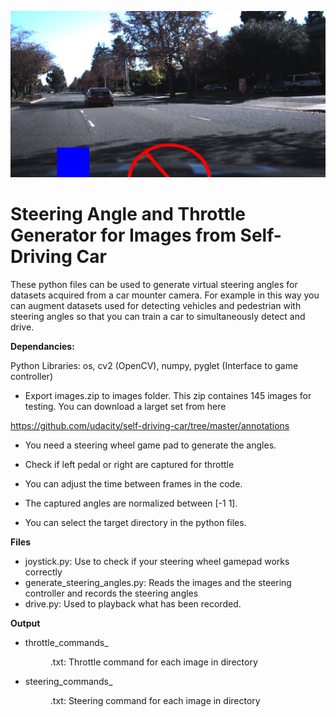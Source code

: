 
![Angle_Throttle_Screenshot](/screenshot.jpg)


# Steering Angle and Throttle Generator for Images from Self-Driving Car 
These python files can be used to generate virtual steering angles for datasets acquired from a car mounter camera. For example in this way you can augment datasets used for detecting vehicles and pedestrian with steering angles so that you can train a car to simultaneously detect and drive.

**Dependancies:**

Python Libraries: os, cv2 (OpenCV), numpy, pyglet (Interface to game controller)

- Export images.zip to images folder. This zip containes 145 images for testing. You can download a larget set from here

https://github.com/udacity/self-driving-car/tree/master/annotations

- You need a steering wheel game pad to generate the angles. 

- Check if left pedal or right are captured for throttle
- You can adjust the time between frames in the code.
- The captured angles are normalized between [-1 1].
- You can select the target directory in the python files.

**Files**

- joystick.py: Use to check if your steering wheel gamepad works correctly
- generate_steering_angles.py: Reads the images and the steering controller and records the steering angles
- drive.py: Used to playback what has been recorded. 

**Output**

- throttle_commands_<dir>.txt: Throttle command for each image in directory <dir>
- steering_commands_<dir>.txt: Steering command for each image in directory <dir>

